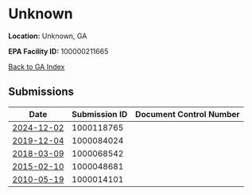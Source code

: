 # Unknown

**Location:** Unknown, GA

**EPA Facility ID:** 100000211665

[Back to GA Index](../../index.md)

## Submissions

| Date | Submission ID | Document Control Number |
|------|--------------|-------------------------|
| [2024-12-02](submissions/1000118765.md) | 1000118765 |  |
| [2019-12-04](submissions/1000084024.md) | 1000084024 |  |
| [2018-03-09](submissions/1000068542.md) | 1000068542 |  |
| [2015-02-10](submissions/1000048681.md) | 1000048681 |  |
| [2010-05-19](submissions/1000014101.md) | 1000014101 |  |
